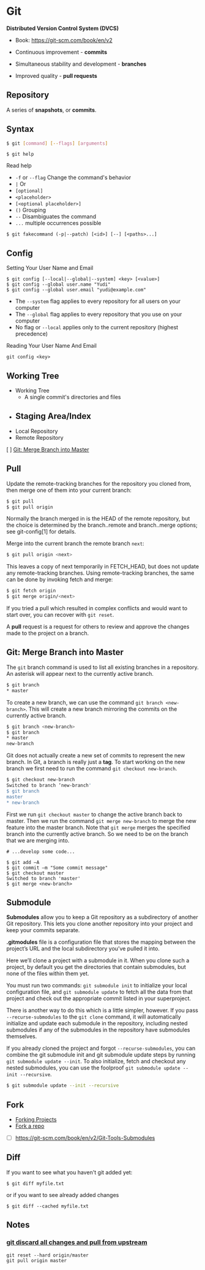 # Git
**Distributed Version Control System (DVCS)**

- Book: https://git-scm.com/book/en/v2

- Continuous improvement - **commits**
- Simultaneous stability and development - **branches**
- Improved quality - **pull requests**

## Repository
A series of **snapshots**, or **commits**. 

## Syntax
```bash
$ git [command] [--flags] [arguments]
```

```
$ git help
```
Read help
- `-f` or `--flag` Change the command's behavior
- `|` Or
- `[optional]`
- `<placeholder>`
- `[<optional placeholder>]`
- `()` Grouping
- `--` Disambiguates the command
- `...` multiple occurrences possible

```
$ git fakecommand (-p|--patch) [<id>] [--] [<paths>...] 
```
## Config
Setting Your User Name and Email
```
$ git config [--local|--global|--system] <key> [<value>]
$ git config --global user.name "Yudi"
$ git config --global user.email "yudi@example.com"
```
- The `--system` flag applies to every repository for all users on your computer
- The `--global` flag applies to every repository that you use on your computer
- No flag or `--local` applies only to the current repository (highest precedence)

Reading Your User Name And Email
```
git config <key>
```

## Working Tree
- Working Tree
    - A single commit's directories and files
- Staging Area/Index
    - 
- Local Repository
- Remote Repository

[ ] [Git: Merge Branch into Master](https://stackabuse.com/git-merge-branch-into-master/)

## Pull

Update the remote-tracking branches for the repository you cloned from, then merge one of them into your current branch:
```bash
$ git pull
$ git pull origin
```
Normally the branch merged in is the HEAD of the remote repository, but the choice is determined by the branch.<name>.remote and branch.<name>.merge options; see git-config[1] for details.

Merge into the current branch the remote branch `next`:
```bash
$ git pull origin <next>
```
This leaves a copy of next temporarily in FETCH_HEAD, but does not update any remote-tracking branches. Using remote-tracking branches, the same can be done by invoking fetch and merge:
```bash
$ git fetch origin
$ git merge origin/<next>
```
If you tried a pull which resulted in complex conflicts and would want to start over, you can recover with `git reset`.

A **pull** request is a request for others to review and approve the changes made to the project on a branch.

## Git: Merge Branch into Master
The `git` branch command is used to list all existing branches in a repository. An asterisk will appear next to the currently active branch.
```bash
$ git branch
* master
```
To create a new branch, we can use the command `git branch <new-branch>`. This will create a new branch mirroring the commits on the currently active branch.
```bash
$ git branch <new-branch>
$ git branch
* master
new-branch
```
Git does not actually create a new set of commits to represent the new branch. In Git, a branch is really just a **tag**. To start working on the new branch we first need to run the command `git checkout new-branch`. 
```bash
$ git checkout new-branch
Switched to branch ‘new-branch'
$ git branch
master
* new-branch
```
First we run `git checkout master` to change the active branch back to master. Then we run the command `git merge new-branch` to merge the new feature into the master branch. Note that `git merge` merges the specified branch into the currently active branch. So we need to be on the branch that we are merging into.
```
# ...develop some code...

$ git add –A
$ git commit –m "Some commit message"
$ git checkout master
Switched to branch 'master'
$ git merge <new-branch>
```

## Submodule
**Submodules** allow you to keep a Git repository as a subdirectory of another Git repository. This lets you clone another repository into your project and keep your commits separate.

**.gitmodules** file is a configuration file that stores the mapping between the project’s URL and the local subdirectory you’ve pulled it into.

Here we’ll clone a project with a submodule in it. When you clone such a project, by default you get the directories that contain submodules, but none of the files within them yet.

You must run two commands: `git submodule init` to initialize your local configuration file, and `git submodule update` to fetch all the data from that project and check out the appropriate commit listed in your superproject.

There is another way to do this which is a little simpler, however. If you pass `--recurse-submodules` to the `git clone` command, it will automatically initialize and update each submodule in the repository, including nested submodules if any of the submodules in the repository have submodules themselves.

If you already cloned the project and forgot `--recurse-submodules`, you can combine the git submodule init and git submodule update steps by running `git submodule update --init`. To also initialize, fetch and checkout any nested submodules, you can use the foolproof `git submodule update --init --recursive`.

```bash
$ git submodule update --init --recursive
```

## Fork
- [Forking Projects](https://guides.github.com/activities/forking/)
- [Fork a repo](https://help.github.com/en/articles/fork-a-repo)


- [ ] https://git-scm.com/book/en/v2/Git-Tools-Submodules

## Diff
If you want to see what you haven't git added yet:
```
$ git diff myfile.txt
```
or if you want to see already added changes
```
$ git diff --cached myfile.txt
```

## Notes
### [git discard all changes and pull from upstream](https://stackoverflow.com/questions/13781388/git-discard-all-changes-and-pull-from-upstream/46220797)
```
git reset --hard origin/master
git pull origin master
```


